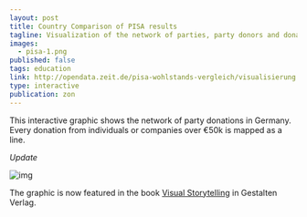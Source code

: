 ```yaml
---
layout: post
title: Country Comparison of PISA results
tagline: Visualization of the network of parties, party donors and donations.
images:
  - pisa-1.png
published: false
tags: education
link: http://opendata.zeit.de/pisa-wohlstands-vergleich/visualisierung.php
type: interactive
publication: zon
---
```


This interactive graphic shows the network of party donations in Germany. Every donation from individuals or companies over €50k is mapped as a line.

_Update_

![img](/img/gallery/visual-storytelling-.gif)

The graphic is now featured in the book [Visual Storytelling](http://shop.gestalten.com/visual-storytelling.html) in Gestalten Verlag.

